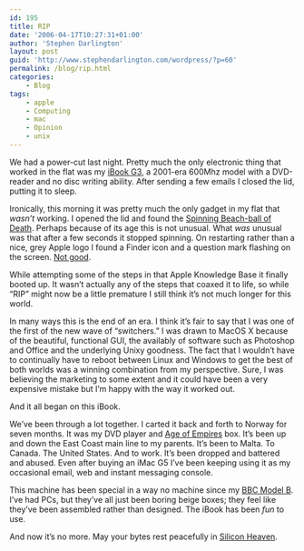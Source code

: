 ```yaml
---
id: 195
title: RIP
date: '2006-04-17T10:27:31+01:00'
author: 'Stephen Darlington'
layout: post
guid: 'http://www.stephendarlington.com/wordpress/?p=60'
permalink: /blog/rip.html
categories:
    - Blog
tags:
    - apple
    - Computing
    - mac
    - Opinion
    - unix
---
```


We had a power-cut last night. Pretty much the only electronic thing that worked in the flat was my [iBook G3](http://docs.info.apple.com/article.html?artnum=43091 "My iBook"), a 2001-era 600Mhz model with a DVD-reader and no disc writing ability. After sending a few emails I closed the lid, putting it to sleep.

Ironically, this morning it was pretty much the only gadget in my flat that *wasn’t* working. I opened the lid and found the [Spinning Beach-ball of Death](http://en.wikipedia.org/wiki/Spinning_wait_cursor "Evil Spinning Pizza of Death"). Perhaps because of its age this is not unusual. What *was* unusual was that after a few seconds it stopped spinning. On restarting rather than a nice, grey Apple logo I found a Finder icon and a question mark flashing on the screen. [Not good](http://docs.info.apple.com/article.html?artnum=58042 "Apple Support").

While attempting some of the steps in that Apple Knowledge Base it finally booted up. It wasn’t actually any of the steps that coaxed it to life, so while “RIP” might now be a little premature I still think it’s not much longer for this world.

In many ways this is the end of an era. I think it’s fair to say that I was one of the first of the new wave of “switchers.” I was drawn to MacOS X because of the beautiful, functional GUI, the availably of software such as Photoshop and Office and the underlying Unixy goodness. The fact that I wouldn’t have to continually have to reboot between Linux and Windows to get the best of both worlds was a winning combination from my perspective. Sure, I was believing the marketing to some extent and it could have been a very expensive mistake but I’m happy with the way it worked out.

And it all began on this iBook.

We’ve been through a lot together. I carted it back and forth to Norway for seven months. It was my DVD player and [Age of Empires](http://www.apple.com/games/articles/2001/09/ageofempires2/ "Age of Empires II") box. It’s been up and down the East Coast main line to my parents. It’s been to Malta. To Canada. The United States. And to work. It’s been dropped and battered and abused. Even after buying an iMac G5 I’ve been keeping using it as my occasional email, web and instant messaging console.

This machine has been special in a way no machine since my [BBC Model B](http://www.old-computers.com/museum/computer.asp?c=29 "Ah, nostalgia"). I’ve had PCs, but they’ve all just been boring beige boxes; they feel like they’ve been assembled rather than designed. The iBook has been *fun* to use.

And now it’s no more. May your bytes rest peacefully in [Silicon Heaven](http://www.scifilm.org/tv/reddwarf/reddwarf3-6.html).